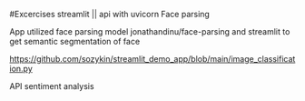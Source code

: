 #Excercises streamlit || api with uvicorn
Face parsing

App utilized face parsing model jonathandinu/face-parsing and streamlit to get semantic segmentation of face

 https://github.com/sozykin/streamlit_demo_app/blob/main/image_classification.py

 API
 sentiment analysis